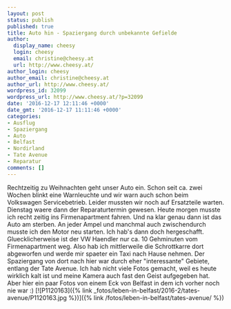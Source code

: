 ```yaml
---
layout: post
status: publish
published: true
title: Auto hin - Spaziergang durch unbekannte Gefielde
author:
  display_name: cheesy
  login: cheesy
  email: christine@cheesy.at
  url: http://www.cheesy.at/
author_login: cheesy
author_email: christine@cheesy.at
author_url: http://www.cheesy.at/
wordpress_id: 32099
wordpress_url: http://www.cheesy.at/?p=32099
date: '2016-12-17 12:11:46 +0000'
date_gmt: '2016-12-17 11:11:46 +0000'
categories:
- Ausflug
- Spaziergang
- Auto
- Belfast
- Nordirland
- Tate Avenue
- Reparatur
comments: []
---
```

Rechtzeitig zu Weihnachten geht unser Auto ein. Schon seit ca. zwei Wochen blinkt eine Warnleuchte und wir warn auch schon beim Volkswagen Servicebetrieb. Leider mussten wir noch auf Ersatzteile warten. Dienstag waere dann der Reparaturtermin gewesen. Heute morgen musste ich recht zeitig ins Firmenapartment fahren. Und na klar genau dann ist das Auto am sterben. An jeder Ampel und manchmal auch zwischendurch musste ich den Motor neu starten. Ich hab's dann doch hergeschafft. Gluecklicherweise ist der VW Haendler nur ca. 10 Gehminuten vom Firmenapartment weg. Also hab ich mittlerweile die Schrottkarre dort abgeworfen und werde mir spaeter ein Taxi nach Hause nehmen.
Der Spaziergang von dort nach hier war durch eher "interessante" Gebiete, entlang der Tate Avenue. Ich hab nicht viele Fotos gemacht, weil es heute wirklich kalt ist und meine Kamera auch fast den Geist aufgegeben hat. Aber hier ein paar Fotos von einem Eck von Belfast in dem ich vorher noch nie war :)
[![P1120163]({% link _fotos/leben-in-belfast/2016-2/tates-avenue/P1120163.jpg %})]({% link /fotos/leben-in-belfast/tates-avenue/ %})

